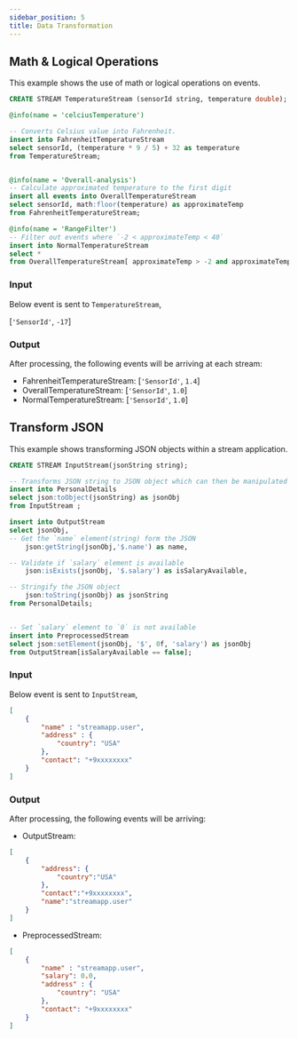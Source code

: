 ```yaml
---
sidebar_position: 5
title: Data Transformation
---
```


## Math & Logical Operations

This example shows the use of math or logical operations on events.

```sql
CREATE STREAM TemperatureStream (sensorId string, temperature double);

@info(name = 'celciusTemperature')

-- Converts Celsius value into Fahrenheit.
insert into FahrenheitTemperatureStream
select sensorId, (temperature * 9 / 5) + 32 as temperature
from TemperatureStream;


@info(name = 'Overall-analysis')
-- Calculate approximated temperature to the first digit 
insert all events into OverallTemperatureStream
select sensorId, math:floor(temperature) as approximateTemp 
from FahrenheitTemperatureStream;

@info(name = 'RangeFilter') 
-- Filter out events where `-2 < approximateTemp < 40`
insert into NormalTemperatureStream
select *
from OverallTemperatureStream[ approximateTemp > -2 and approximateTemp < 40];
```

### Input

Below event is sent to `TemperatureStream`,

[`'SensorId'`, `-17`]

### Output

After processing, the following events will be arriving at each stream:

* FahrenheitTemperatureStream: [`'SensorId'`, `1.4`]
* OverallTemperatureStream: [`'SensorId'`, `1.0`]
* NormalTemperatureStream: [`'SensorId'`, `1.0`]

## Transform JSON

This example shows transforming JSON objects within a stream application.

```sql
CREATE STREAM InputStream(jsonString string);

-- Transforms JSON string to JSON object which can then be manipulated
insert into PersonalDetails
select json:toObject(jsonString) as jsonObj 
from InputStream ;

insert into OutputStream
select jsonObj, 
-- Get the `name` element(string) form the JSON
    json:getString(jsonObj,'$.name') as name,

-- Validate if `salary` element is available
    json:isExists(jsonObj, '$.salary') as isSalaryAvailable,

-- Stringify the JSON object
    json:toString(jsonObj) as jsonString
from PersonalDetails;


-- Set `salary` element to `0` is not available 
insert into PreprocessedStream
select json:setElement(jsonObj, '$', 0f, 'salary') as jsonObj
from OutputStream[isSalaryAvailable == false];
```

### Input

Below event is sent to `InputStream`,

```json
[
    {
        "name" : "streamapp.user",
        "address" : {
            "country": "USA"
        },
        "contact": "+9xxxxxxxx"
    }
]
```

### Output

After processing, the following events will be arriving:

* OutputStream:

```json
[ 
    {
        "address": {
            "country":"USA"
        },
        "contact":"+9xxxxxxxx",
        "name":"streamapp.user"
    }
]
```

* PreprocessedStream:

```json
[
    {
        "name" : "streamapp.user",
        "salary": 0.0,
        "address" : {
            "country": "USA"
        },
        "contact": "+9xxxxxxxx"
    }
]
```